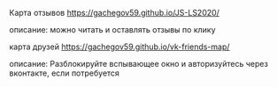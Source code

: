 Карта отзывов
https://gachegov59.github.io/JS-LS2020/

описание: можно читать и оставлять отзывы по клику

карта друзей 
https://gachegov59.github.io/vk-friends-map/

описание: Разблокируйте вспывающее окно и авторизуйтесь через вконтакте, если потребуется
